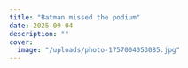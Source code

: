 ```yaml
---
title: "Batman missed the podium"
date: 2025-09-04
description: ""
cover:
  image: "/uploads/photo-1757004053085.jpg"
---
```



